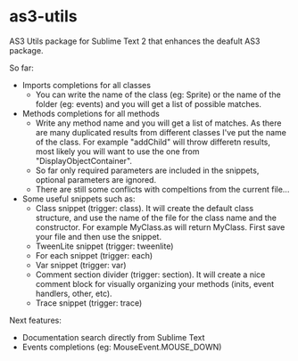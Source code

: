 as3-utils
=========

AS3 Utils package for Sublime Text 2 that enhances the deafult AS3 package.

So far:
  - Imports completions for all classes
    - You can write the name of the class (eg: Sprite) or the name of the folder (eg: events) and you will get a list of possible matches.
  - Methods completions for all methods
    - Write any method name and you will get a list of matches. As there are many duplicated results from different classes I've put the name of the class. For example "addChild" will throw differetn results, most likely you will want to use the one from "DisplayObjectContainer".
    - So far only required parameters are included in the snippets, optional parameters are ignored.
    - There are still some conflicts with compeltions from the current file...
  - Some useful snippets such as:
    - Class snippet (trigger: class). It will create the default class structure, and use the name of the file for the class name and the constructor. For example MyClass.as will return MyClass. First save your file and then use the snippet.
    - TweenLite snippet (trigger: tweenlite)
    - For each snippet (trigger: each)
    - Var snippet (trigger: var)
    - Comment section divider (trigger: section). It will create a nice comment block for visually organizing your methods (inits, event handlers, other, etc).
    - Trace snippet (trigger: trace)



Next features:
  - Documentation search directly from Sublime Text
  - Events completions (eg: MouseEvent.MOUSE_DOWN)
